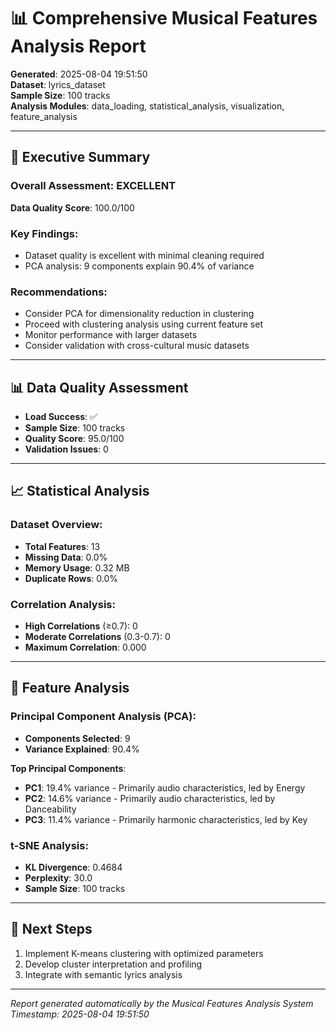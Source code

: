 # 📊 Comprehensive Musical Features Analysis Report

**Generated**: 2025-08-04 19:51:50  
**Dataset**: lyrics_dataset  
**Sample Size**: 100 tracks  
**Analysis Modules**: data_loading, statistical_analysis, visualization, feature_analysis

---

## 🎯 Executive Summary

### Overall Assessment: EXCELLENT

**Data Quality Score**: 100.0/100

### Key Findings:
- Dataset quality is excellent with minimal cleaning required
- PCA analysis: 9 components explain 90.4% of variance

### Recommendations:
- Consider PCA for dimensionality reduction in clustering
- Proceed with clustering analysis using current feature set
- Monitor performance with larger datasets
- Consider validation with cross-cultural music datasets

---

## 📊 Data Quality Assessment

- **Load Success**: ✅
- **Sample Size**: 100 tracks
- **Quality Score**: 95.0/100
- **Validation Issues**: 0

---

## 📈 Statistical Analysis

### Dataset Overview:
- **Total Features**: 13
- **Missing Data**: 0.0%
- **Memory Usage**: 0.32 MB
- **Duplicate Rows**: 0.0%

### Correlation Analysis:
- **High Correlations** (≥0.7): 0
- **Moderate Correlations** (0.3-0.7): 0
- **Maximum Correlation**: 0.000

---

## 🔬 Feature Analysis

### Principal Component Analysis (PCA):
- **Components Selected**: 9
- **Variance Explained**: 90.4%

**Top Principal Components**:
- **PC1**: 19.4% variance - Primarily audio characteristics, led by Energy
- **PC2**: 14.6% variance - Primarily audio characteristics, led by Danceability
- **PC3**: 11.4% variance - Primarily harmonic characteristics, led by Key

### t-SNE Analysis:
- **KL Divergence**: 0.4684
- **Perplexity**: 30.0
- **Sample Size**: 100 tracks

---

## 🚀 Next Steps

1. Implement K-means clustering with optimized parameters
1. Develop cluster interpretation and profiling
1. Integrate with semantic lyrics analysis

---

*Report generated automatically by the Musical Features Analysis System*  
*Timestamp: 2025-08-04 19:51:50*

